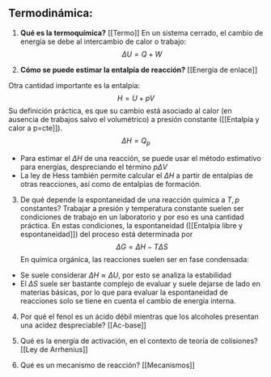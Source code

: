 ## Termodinámica:

1) **Qué es la termoquímica?** [[Termo]]
En un sistema cerrado, el cambio de energía se debe al intercambio de calor o trabajo:
$$
\begin{equation}
\Delta U = Q + W
\end{equation}
$$

2) **Cómo se puede estimar la entalpía de reacción?**  [[Energía de enlace]]

Otra cantidad importante es la entalpía:
$$
H = U + pV
$$
Su definición práctica, es que su cambio está asociado al calor (en ausencia de trabajos salvo el volumétrico) a presión constante ([[Entalpía y calor a p=cte]]). 
$$
\begin{equation}
\Delta H = Q_{p}
\end{equation}
$$
- Para estimar el $\Delta H$ de una reacción, se puede usar el método estimativo para energías, despreciando el término $p \Delta V$
- La ley de Hess también permite calcular el $\Delta H$ a partir de entalpías de otras reacciones, así como de entalpías de formación. 

3) De qué depende la espontaneidad de una reacción química a $T,p$ constantes? 
Trabajar a presión y temperatura constante suelen ser condiciones de trabajo en un laboratorio y por eso es una cantidad práctica. En estas condiciones, la espontaneidad ([[Entalpía libre y espontaneidad]]) del proceso está determinada por 
$$
\begin{equation}
\Delta G = \Delta H - T \Delta S
\end{equation}
$$
En química orgánica, las reacciones suelen ser en fase condensada:
- Se suele considerar $\Delta H \approx \Delta U$, por esto se analiza la estabilidad
- El $\Delta S$ suele ser bastante complejo de evaluar y suele dejarse de lado en materias básicas, por lo que para evaluar la espontaneidad de reacciones solo se tiene en cuenta el cambio de energía interna. 

4) Por qué el fenol es un ácido débil mientras que los alcoholes presentan una acidez despreciable? [[Ac-base]]

5) Qué es la energía de activación, en el contexto de teoría de colisiones? [[Ley de Arrhenius]]

6) Qué es un mecanismo de reacción? [[Mecanismos]]
